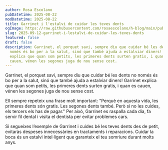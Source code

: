 ```yaml
---
author: Rosa Escolano
pubDatetime: 2025-08-22
modDatetime: 2025-08-22
title: Garrinet i l'estalvi de cuidar les teves dents
ogImage: https://raw.githubusercontent.com/rosaescolano/h-blog/main/public/assets/garrinet7.webp
slug: 2025-09-12-garrinet-i-lestalvi-de-cuidar-les-teves-dents
featured: false
draft: false
description: Garrinet, el porquet savi, sempre diu que cuidar bé les dents no
  només és bo per a la salut, sinó que també ajuda a estalviar diners! Garrinet
  explica que quan som petits, les primeres dents surten gratis, i quan es
  cauen, vénen les segones juga de nou sense cost.
---
```

Garrinet, el porquet savi, sempre diu que cuidar bé les dents no només és bo per a la salut, sinó que també ajuda a estalviar diners! Garrinet explica que quan som petits, les primeres dents surten gratis, i quan es cauen, vénen les segones juga de nou sense cost.

Ell sempre repeteix una frase molt important: "Perquè en aquesta vida, les primeres dents són gratis. Les segones dents també. Però si no les cuides, els tercers els has de pagar." Per això, Garrinet es raspalla cada dia, fa servir fil dental i visita el dentista per evitar problemes cars.

Si segueixes l’exemple de Garrinet i cuides bé les teves dents des de petit, evitaràs despeses innecessàries en tractaments i reparacions. Cuidar la boca és un estalvi intel·ligent que garanteix el teu somriure durant molts anys.